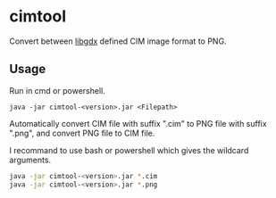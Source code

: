 # cimtool

Convert between [libgdx](https://github.com/libgdx/libgdx) defined CIM image format to PNG.

## Usage

Run in cmd or powershell.

```
java -jar cimtool-<version>.jar <Filepath>
```

Automatically convert CIM file with suffix ".cim" to PNG file with suffix ".png", and convert PNG file to CIM file.

I recommand to use bash or powershell which gives the wildcard arguments.

```sh
java -jar cimtool-<version>.jar *.cim
java -jar cimtool-<version>.jar *.png
```
